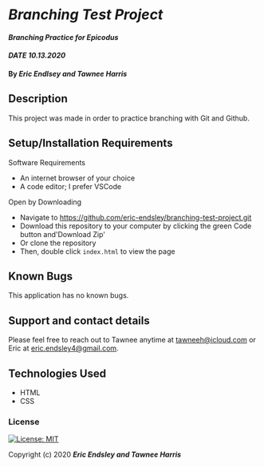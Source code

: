 # _Branching Test Project_

#### _Branching Practice for Epicodus_ 
#### _DATE 10.13.2020_

#### By _**Eric Endlsey and Tawnee Harris**_

## Description

This project was made in order to practice branching with Git and Github. 

## Setup/Installation Requirements

Software Requirements
* An internet browser of your choice
* A code editor; I prefer VSCode

Open by Downloading
* Navigate to <https://github.com/eric-endsley/branching-test-project.git>
* Download this repository to your computer by clicking the green Code button and'Download Zip'
* Or clone the repository
* Then, double click `index.html` to view the page

## Known Bugs

This application has no known bugs. 

## Support and contact details

Please feel free to reach out to Tawnee anytime at <tawneeh@icloud.com> or Eric at <eric.endsley4@gmail.com>.

## Technologies Used

* HTML
* CSS

### License

[![License: MIT](https://img.shields.io/badge/License-MIT-yellow.svg)](https://opensource.org/licenses/MIT)

Copyright (c) 2020 **_Eric Endsley and Tawnee Harris_**
